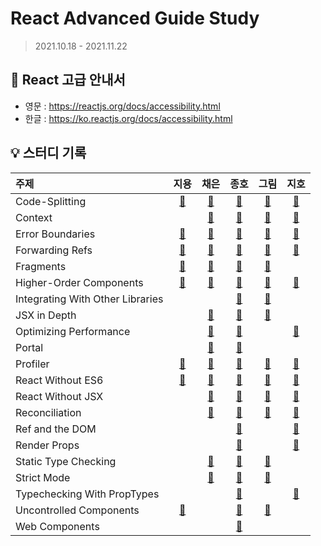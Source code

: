 # React Advanced Guide Study

> 2021.10.18 - 2021.11.22

## 📘 React 고급 안내서

- 영문 : https://reactjs.org/docs/accessibility.html
- 한글 : https://ko.reactjs.org/docs/accessibility.html

## 💡 스터디 기록

| 주제                             |                  지용                   |                    채은                    |                         종호                          |                        그림                        |                       지호                       |
| :------------------------------- | :-------------------------------------: | :----------------------------------------: | :---------------------------------------------------: | :------------------------------------------------: | :----------------------------------------------: |
| Code-Splitting                   |     [🔗](./code-splitting/jiyong1)      |     [🔗](./code-splitting/chaeeun037)      |          [🔗](./code-splitting/jonghopark95)          |          [🔗](./code-splitting/Seogeurim)          |       [🔗](./code-splitting/peanut-lover)        |
| Context                          |                                         |         [🔗](./context/chaeeun037)         |             [🔗](./context/jonghopark95)              |             [🔗](./context/Seogeurim)              |           [🔗](./context/peanut-lover)           |
| Error Boundaries                 |    [🔗](./error-boundaries/jiyong1)     |    [🔗](./error-boundaries/chaeeun037)     |         [🔗](./error-boundaries/jonghopark95)         |         [🔗](./error-boundaries/Seogeurim)         |      [🔗](./error-boundaries/peanut-lover)       |
| Forwarding Refs                  |     [🔗](./forwarding-refs/jiyong1)     |     [🔗](./forwarding-refs/chaeeun037)     |         [🔗](./forwarding-refs/jonghopark95)          |         [🔗](./forwarding-refs/Seogeurim)          |       [🔗](./forwarding-refs/peanut-lover)       |
| Fragments                        |        [🔗](./fragments/jiyong1)        |        [🔗](./fragments/chaeeun037)        |            [🔗](./fragments/jonghopark95)             |            [🔗](./fragments/Seogeurim)             |                                                  |
| Higher-Order Components          | [🔗](./higher-order-components/jiyong1) | [🔗](./higher-order-components/chaeeun037) |     [🔗](./higher-order-components/jonghopark95)      |     [🔗](./higher-order-components/Seogeurim)      |   [🔗](./higher-order-components/peanut-lover)   |
| Integrating With Other Libraries |                                         |                                            | [🔗](./integrating-with-other-libraries/jonghopark95) | [🔗](./integrating-with-other-libraries/Seogeurim) |                                                  |
| JSX in Depth                     |                                         |      [🔗](./jsx-in-depth/chaeeun037)       |           [🔗](./jsx-in-depth/jonghopark95)           |           [🔗](./jsx-in-depth/Seogeurim)           |                                                  |
| Optimizing Performance           |                                         | [🔗](./optimizing-performance/chaeeun037)  |      [🔗](./optimizing-performance/jonghopark95)      |                                                    |   [🔗](./optimizing-performance/peanut-lover)    |
| Portal                           |                                         |         [🔗](./portal/chaeeun037)          |              [🔗](./portal/jonghopark95)              |                                                    |                                                  |
| Profiler                         |        [🔗](./profiler/jiyong1)         |        [🔗](./profiler/chaeeun037)         |             [🔗](./profiler/jonghopark95)             |             [🔗](./profiler/Seogeurim)             |          [🔗](./profiler/peanut-lover)           |
| React Without ES6                |    [🔗](./react-without-es6/jiyong1)    |    [🔗](./react-without-es6/chaeeun037)    |        [🔗](./react-without-es6/jonghopark95)         |        [🔗](./react-without-es6/Seogeurim)         |      [🔗](./react-without-es6/peanut-lover)      |
| React Without JSX                |                                         |    [🔗](./react-without-jsx/chaeeun037)    |        [🔗](./react-without-jsx/jonghopark95)         |        [🔗](./react-without-jsx/Seogeurim)         |      [🔗](./react-without-jsx/peanut-lover)      |
| Reconciliation                   |                                         |     [🔗](./reconciliation/chaeeun037)      |          [🔗](./reconciliation/jonghopark95)          |          [🔗](./reconciliation/Seogeurim)          |       [🔗](./reconciliation/peanut-lover)        |
| Ref and the DOM                  |                                         |                                            |           [🔗](./ref-and-dom/jonghopark95)            |                                                    |         [🔗](./ref-and-dom/peanut-lover)         |
| Render Props                     |                                         |                                            |           [🔗](./render-props/jonghopark95)           |                                                    |        [🔗](./render-props/peanut-lover)         |
| Static Type Checking             |                                         |  [🔗](./static-type-checking/chaeeun037)   |       [🔗](./static-type-checking/jonghopark95)       |       [🔗](./static-type-checking/Seogeurim)       |                                                  |
| Strict Mode                      |                                         |       [🔗](./strict-mode/chaeeun037)       |           [🔗](./strict-mode/jonghopark95)            |           [🔗](./strict-mode/Seogeurim)            |                                                  |
| Typechecking With PropTypes      |                                         |                                            |   [🔗](./typechecking-with-proptypes/jonghopark95)    |                                                    | [🔗](./typechecking-with-proptypes/peanut-lover) |
| Uncontrolled Components | [🔗](./uncontrolled-components/jiyong1) | | [🔗](./uncontrolled-components/jonghopark95) | [🔗](./uncontrolled-components/Seogeurim) | |
| Web Components | | | [🔗](./web-components/jonghopark95) | | |
